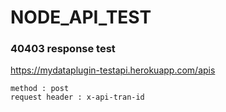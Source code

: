 # NODE_API_TEST

### 40403 response test
https://mydataplugin-testapi.herokuapp.com/apis

````
method : post
request header : x-api-tran-id
````